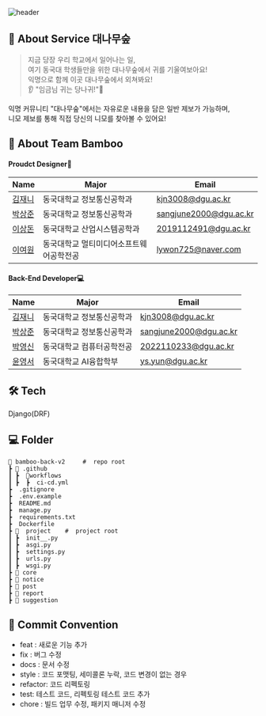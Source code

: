 
![header](https://capsule-render.vercel.app/api?type=waving&color=auto&height=300&section=header&text=DGU%20Bamboo&fontSize=90&animation=fadeIn&fontAlignY=38&desc=동국대학교%20학우들을%20위한%20자유로운%20소통의%20장,%20"대나무숲"&descAlignY=58&descAlign=62)

## 🎋  About Service 대나무숲
> 지금 당장 우리 학교에서 일어나는 일,<br>
> 여기 동국대 학생들만을 위한 대나무숲에서 귀를 기울여보아요! <br>
> 익명으로 함께 이곳 대나무숲에서 외쳐봐요! <br>
> 👂 "임금님 귀는 당나귀!"🫅<br>

익명 커뮤니티 "대나무숲"에서는 자유로운 내용을 담은 일반 제보가 가능하며, <br>
니모 제보를 통해 직접 당신의 니모를 찾아볼 수 있어요! <br>


## 👋 About Team Bamboo

#### Proudct Designer🎨
| Name                                         | Major           | Email                |
| -------------------------------------------- | --------------  | -------------------- |
| [김재니](https://github.com/kmjenny)   | 동국대학교 정보통신공학과  | kjn3008@dgu.ac.kr |
| [박상준](https://github.com/tkdwns414) | 동국대학교 정보통신공학과   | sangjune2000@dgu.ac.kr |
| [이상돈](https://github.com/leeideal) | 동국대학교 산업시스템공학과  | 2019112491@dgu.ac.kr  |
| [이여원](https://github.com/lywon725)   | 동국대학교 멀티미디어소프트웨어공학전공 | lywon725@naver.com |

#### Back-End Developer💻
| Name                                         | Major            | Email                |
| -------------------------------------------- | --------------  | ----------------------- |
| [김재니](https://github.com/kmjenny)   | 동국대학교 정보통신공학과  | kjn3008@dgu.ac.kr |
| [박상준](https://github.com/tkdwns414) | 동국대학교 정보통신공학과   | sangjune2000@dgu.ac.kr |
| [박영신](https://github.com/dudtlstm) | 동국대학교 컴퓨터공학전공   | 2022110233@dgu.ac.kr |
| [윤영서](https://github.com/0seoYun) | 동국대학교 AI융합학부    | ys.yun@dgu.ac.kr |


## 🛠️ Tech
Django(DRF)

## 💻 Folder
```
📂 bamboo-back-v2     #  repo root
┣ 📂 .github
┃ ┣  📂workflows
┃ ┣  ┣  ci-cd.yml
┣  .gitignore
┣  .env.example
┣  README.md
┣  manage.py
┣  requirements.txt
┣  Dockerfile
┣ 📂  project    #  project root
┃ ┣  init__.py
┃ ┣  asgi.py
┃ ┣  settings.py
┃ ┣  urls.py
┃ ┣  wsgi.py
┣ 📂 core
┣ 📂 notice
┣ 📂 post
┣ 📂 report
┣ 📂 suggestion
```

## 🎯 Commit Convention
-   feat : 새로운 기능 추가
-   fix : 버그 수정
-   docs : 문서 수정
-   style : 코드 포맷팅, 세미콜론 누락, 코드 변경이 없는 경우
-   refactor: 코드 리펙토링
-   test: 테스트 코드, 리펙토링 테스트 코드 추가
-   chore : 빌드 업무 수정, 패키지 매니저 수정





